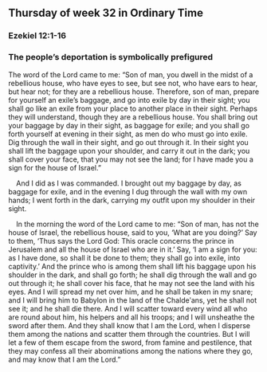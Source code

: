 ## Thursday of week 32 in Ordinary Time

### Ezekiel 12:1-16

### The people’s deportation is symbolically prefigured

The word of the Lord came to me: “Son of man, you dwell in the midst of a rebellious house, who have eyes to see, but see not, who have ears to hear, but hear not; for they are a rebellious house. Therefore, son of man, prepare for yourself an exile’s baggage, and go into exile by day in their sight; you shall go like an exile from your place to another place in their sight. Perhaps they will understand, though they are a rebellious house. You shall bring out your baggage by day in their sight, as baggage for exile; and you shall go forth yourself at evening in their sight, as men do who must go into exile. Dig through the wall in their sight, and go out through it. In their sight you shall lift the baggage upon your shoulder, and carry it out in the dark; you shall cover your face, that you may not see the land; for I have made you a sign for the house of Israel.”

    And I did as I was commanded. I brought out my baggage by day, as baggage for exile, and in the evening I dug through the wall with my own hands; I went forth in the dark, carrying my outfit upon my shoulder in their sight.

    In the morning the word of the Lord came to me: “Son of man, has not the house of Israel, the rebellious house, said to you, ‘What are you doing?’ Say to them, ‘Thus says the Lord God: This oracle concerns the prince in Jerusalem and all the house of Israel who are in it.’ Say, ‘I am a sign for you: as I have done, so shall it be done to them; they shall go into exile, into captivity.’ And the prince who is among them shall lift his baggage upon his shoulder in the dark, and shall go forth; he shall dig through the wall and go out through it; he shall cover his face, that he may not see the land with his eyes. And I will spread my net over him, and he shall be taken in my snare; and I will bring him to Babylon in the land of the Chaldeʹans, yet he shall not see it; and he shall die there. And I will scatter toward every wind all who are round about him, his helpers and all his troops; and I will unsheathe the sword after them. And they shall know that I am the Lord, when I disperse them among the nations and scatter them through the countries. But I will let a few of them escape from the sword, from famine and pestilence, that they may confess all their abominations among the nations where they go, and may know that I am the Lord.”